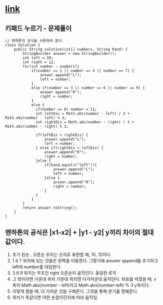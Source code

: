 # [link](https://school.programmers.co.kr/learn/courses/30/lessons/67256)

## 키패드 누르기 - 문제풀이 
```
// 맨하튼의 공식을 사용하여 푼다.
class Solution {
    public String solution(int[] numbers, String hand) {
        StringBuilder answer = new StringBuilder();
        int left = 10;
        int right = 12;
        for(int number : numbers){
            if(number == 1 || number == 4 || number == 7) {
                answer.append("L");
                left = number;
            }
            else if(number == 3 || number == 6 || number == 9) {
                answer.append("R");
                right = number;
            }
            else {
              if(number == 0) number = 11;
              int leftDis = Math.abs(number - left) / 3 + Math.abs(number - left) % 3;
              int rightDis = Math.abs(number - right) / 3 + Math.abs(number - right) % 3;
                
              if(leftDis < rightDis) {
                  answer.append("L");
                  left = number;
              } else if(rightDis < leftDis) {
                  answer.append("R");
                  right = number;
              }else {
                  if(hand.equals("left")){
                      answer.append("L");
                      left = number;
                  }else {
                      answer.append("R");
                      right = number;
                  }
              }
            }
        }
        return answer.toString();
    }
}
```

## 멘하튼의 공식은 |x1-x2| + |y1 - y2| y끼리 차이의 절대 값이다.
1. 초기 왼손 , 오른손 위치는 숫자로 표현할 때, 10, 12이다. 
2. 1 4 7 위치에 있는 것들은 왼쪽을 이용한다. 그렇기에 answer append를 추가하고 left에 number를 대입한다.
3. 3 6 9 위치는 무조건 right 오른손이 움직인다. 동일한 로직
4. 그 밖이라면 가운데 위치 가운데 위치면 다가까운데 움직인다. 좌표를 따졌을 때, x축이 Math.abs(number - left)이고 Math.abs(number-left) % 3 y축이다. 
5. 이렇게 했을 때, 더 가까운 것을 구해준다. 그것을 통해 분기를 정해준다. 
6. 위치가 똑같다면 어떤 손잡이인지에 따라 움직임.